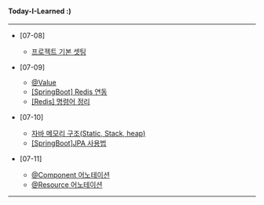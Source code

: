 #### Today-I-Learned :)

---

+ [07-08]
  + [프로젝트 기본 셋팅](https://www.notion.so/07-08-e24a5b5c52224901b361b301ac31a048)
+ [07-09]
  + [@Value](https://www.notion.so/Value-b963cabc7e9d4475a3967f3236a338fc)
  + [[SpringBoot] Redis 연동](https://www.notion.so/SpringBoot-Redis-86e07f570d5743a0b913a5925c073a63)
  + [[Redis] 명령어 정리](https://www.notion.so/Redis-fa4906140e8743c993ab54c0f2171b5f)

+ [07-10]
  + [자바 메모리 구조(Static, Stack, heap)](https://www.notion.so/JAVA-Static-Stack-heap-b964277b8ac14653af68ef623466cbca)
  + [[SpringBoot]JPA 사용법](https://www.notion.so/JPA-JPA-175c14ba62064a07945fe6f75004651b)

+ [07-11]
  + [@Component 어노테이션](https://www.notion.so/Component-822eaac5756c4ae8a1f929d02ee7753f)
  + [@Resource 어노테이션](https://www.notion.so/Resource-aa324d98527a421483cda96a258f32cc)

---
